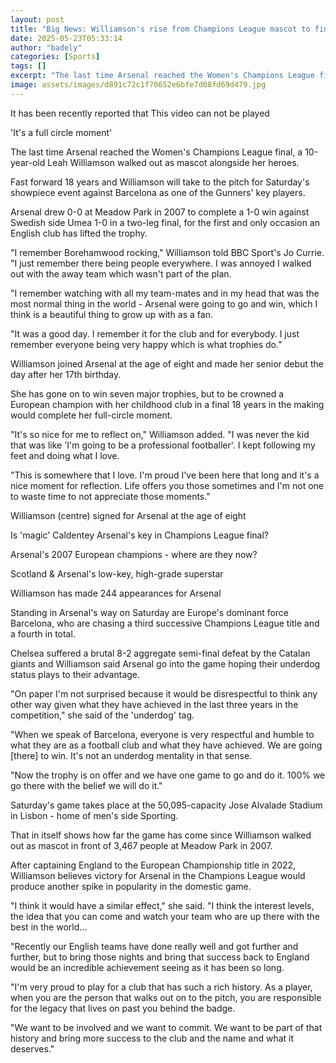```yaml
---
layout: post
title: "Big News: Williamson's rise from Champions League mascot to finalist"
date: 2025-05-23T05:33:14
author: "badely"
categories: [Sports]
tags: []
excerpt: "The last time Arsenal reached the Women's Champions League final, a 10-year-old Leah Williamson walked out as mascot alongside her heroes. 18 years la"
image: assets/images/d891c72c1f70652e6bfe7d08fd69d479.jpg
---
```


It has been recently reported that This video can not be played

'It's a full circle moment'

The last time Arsenal reached the Women's Champions League final, a 10-year-old Leah Williamson walked out as mascot alongside her heroes.

Fast forward 18 years and Williamson will take to the pitch for Saturday's showpiece event against Barcelona as one of the Gunners' key players.

Arsenal drew 0-0 at Meadow Park in 2007 to complete a 1-0 win against Swedish side Umea 1-0 in a two-leg final, for the first and only occasion an English club has lifted the trophy.

"I remember Borehamwood rocking," Williamson told BBC Sport's Jo Currie. "I just remember there being people everywhere. I was annoyed I walked out with the away team which wasn't part of the plan.

"I remember watching with all my team-mates and in my head that was the most normal thing in the world - Arsenal were going to go and win, which I think is a beautiful thing to grow up with as a fan.

"It was a good day. I remember it for the club and for everybody. I just remember everyone being very happy which is what trophies do."

Williamson joined Arsenal at the age of eight and made her senior debut the day after her 17th birthday.

She has gone on to win seven major trophies, but to be crowned a European champion with her childhood club in a final 18 years in the making would complete her full-circle moment.

"It's so nice for me to reflect on," Williamson added. "I was never the kid that was like 'I'm going to be a professional footballer'. I kept following my feet and doing what I love.

"This is somewhere that I love. I'm proud I've been here that long and it's a nice moment for reflection. Life offers you those sometimes and I'm not one to waste time to not appreciate those moments."

Williamson (centre) signed for Arsenal at the age of eight

Is 'magic' Caldentey Arsenal's key in Champions League final?

Arsenal's 2007 European champions - where are they now?

Scotland & Arsenal's low-key, high-grade superstar

Williamson has made 244 appearances for Arsenal

Standing in Arsenal's way on Saturday are Europe's dominant force Barcelona, who are chasing a third successive Champions League title and a fourth in total.

Chelsea suffered a brutal 8-2 aggregate semi-final defeat by the Catalan giants and Williamson said Arsenal go into the game hoping their underdog status plays to their advantage.

"On paper I'm not surprised because it would be disrespectful to think any other way given what they have achieved in the last three years in the competition," she said of the 'underdog' tag.

"When we speak of Barcelona, everyone is very respectful and humble to what they are as a football club and what they have achieved. We are going [there] to win. It's not an underdog mentality in that sense.

"Now the trophy is on offer and we have one game to go and do it. 100% we go there with the belief we will do it."

Saturday's game takes place at the 50,095-capacity Jose Alvalade Stadium in Lisbon - home of men's side Sporting.

That in itself shows how far the game has come since Williamson walked out as mascot in front of 3,467 people at Meadow Park in 2007.

After captaining England to the European Championship title in 2022, Williamson believes victory for Arsenal in the Champions League would produce another spike in popularity in the domestic game.

"I think it would have a similar effect," she said. "I think the interest levels, the idea that you can come and watch your team who are up there with the best in the world...

"Recently our English teams have done really well and got further and further, but to bring those nights and bring that success back to England would be an incredible achievement seeing as it has been so long.

"I'm very proud to play for a club that has such a rich history. As a player, when you are the person that walks out on to the pitch, you are responsible for the legacy that lives on past you behind the badge.

"We want to be involved and we want to commit. We want to be part of that history and bring more success to the club and the name and what it deserves."

